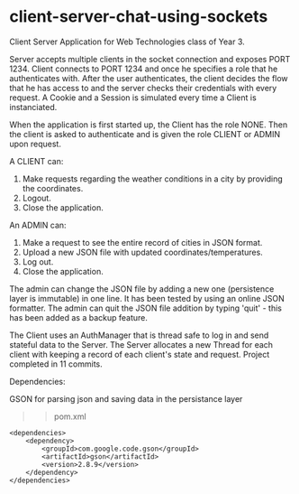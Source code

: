 # client-server-chat-using-sockets
Client Server Application for Web Technologies class of Year 3.

Server accepts multiple clients in the socket connection and exposes PORT 1234.
Client connects to PORT 1234 and once he specifies a role that he authenticates with.
After the user authenticates, the client decides the flow that he has access to and the server checks their credentials with every request. 
A Cookie and a Session is simulated every time a Client is instanciated.

When the application is first started up, the Client has the role NONE.
Then the client is asked to authenticate and is given the role CLIENT or ADMIN upon request. 

A CLIENT can: 
1. Make requests regarding the weather conditions in a city by providing the coordinates. 
2. Logout. 
3. Close the application. 

An ADMIN can: 
1. Make a request to see the entire record of cities in JSON format. 
2. Upload a new JSON file with updated coordinates/temperatures. 
3. Log out. 
4. Close the application. 

The admin can change the JSON file by adding a new one (persistence layer is immutable) in one line. 
It has been tested by using an online JSON formatter.
The admin can quit the JSON file addition by typing 'quit' - this has been added as a backup feature.

The Client uses an AuthManager that is thread safe to log in and send stateful data to the Server. 
The Server allocates a new Thread for each client with keeping a record of each client's state and request. 
Project completed in 11 commits.

Dependencies: 

GSON for parsing json and saving data in the persistance layer 
>> pom.xml 

    <dependencies>
        <dependency>
            <groupId>com.google.code.gson</groupId>
            <artifactId>gson</artifactId>
            <version>2.8.9</version>
        </dependency>
    </dependencies>
